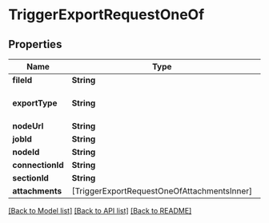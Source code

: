 # TriggerExportRequestOneOf

## Properties
Name | Type | Description | Notes
------------ | ------------- | ------------- | -------------
**fileId** | **String** |  | 
**exportType** | **String** |  | [optional] [default to .node]
**nodeUrl** | **String** |  | [optional] 
**jobId** | **String** |  | [optional] 
**nodeId** | **String** |  | [optional] 
**connectionId** | **String** |  | [optional] 
**sectionId** | **String** |  | [optional] 
**attachments** | [TriggerExportRequestOneOfAttachmentsInner] |  | [optional] 

[[Back to Model list]](../README.md#documentation-for-models) [[Back to API list]](../README.md#documentation-for-api-endpoints) [[Back to README]](../README.md)


